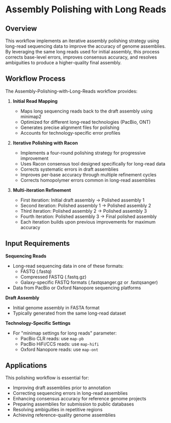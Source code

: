 # Assembly Polishing with Long Reads

## Overview

This workflow implements an iterative assembly polishing strategy using long-read sequencing data to improve the accuracy of genome assemblies. By leveraging the same long reads used for initial assembly, this process corrects base-level errors, improves consensus accuracy, and resolves ambiguities to produce a higher-quality final assembly.

## Workflow Process

The Assembly-Polishing-with-Long-Reads workflow provides:

1. **Initial Read Mapping**
   - Maps long sequencing reads back to the draft assembly using minimap2
   - Optimized for different long-read technologies (PacBio, ONT)
   - Generates precise alignment files for polishing
   - Accounts for technology-specific error profiles

2. **Iterative Polishing with Racon**
   - Implements a four-round polishing strategy for progressive improvement
   - Uses Racon consensus tool designed specifically for long-read data
   - Corrects systematic errors in draft assemblies
   - Improves per-base accuracy through multiple refinement cycles
   - Corrects homopolymer errors common in long-read assemblies

3. **Multi-iteration Refinement**
   - First iteration: Initial draft assembly → Polished assembly 1
   - Second iteration: Polished assembly 1 → Polished assembly 2
   - Third iteration: Polished assembly 2 → Polished assembly 3
   - Fourth iteration: Polished assembly 3 → Final polished assembly
   - Each iteration builds upon previous improvements for maximum accuracy

## Input Requirements

**Sequencing Reads**
- Long-read sequencing data in one of these formats:
  - FASTQ (.fastq)
  - Compressed FASTQ (.fastq.gz)
  - Galaxy-specific FASTQ formats (.fastqsanger.gz or .fastqsanger)
- Data from PacBio or Oxford Nanopore sequencing platforms

**Draft Assembly**
- Initial genome assembly in FASTA format
- Typically generated from the same long-read dataset

**Technology-Specific Settings**
- For "minimap settings for long reads" parameter:
  - PacBio CLR reads: use `map-pb`
  - PacBio HiFi/CCS reads: use `map-hifi`
  - Oxford Nanopore reads: use `map-ont`

## Applications

This polishing workflow is essential for:
- Improving draft assemblies prior to annotation
- Correcting sequencing errors in long-read assemblies
- Enhancing consensus accuracy for reference genome projects
- Preparing assemblies for submission to public databases
- Resolving ambiguities in repetitive regions
- Achieving reference-quality genome assemblies

